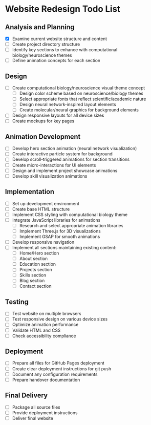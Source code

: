# Website Redesign Todo List

## Analysis and Planning
- [x] Examine current website structure and content
- [ ] Create project directory structure
- [ ] Identify key sections to enhance with computational biology/neuroscience themes
- [ ] Define animation concepts for each section

## Design
- [ ] Create computational biology/neuroscience visual theme concept
  - [ ] Design color scheme based on neuroscience/biology themes
  - [ ] Select appropriate fonts that reflect scientific/academic nature
  - [ ] Design neural network-inspired layout elements
  - [ ] Create molecular/neural graphics for background elements
- [ ] Design responsive layouts for all device sizes
- [ ] Create mockups for key pages

## Animation Development
- [ ] Develop hero section animation (neural network visualization)
- [ ] Create interactive particle system for background
- [ ] Develop scroll-triggered animations for section transitions
- [ ] Create micro-interactions for UI elements
- [ ] Design and implement project showcase animations
- [ ] Develop skill visualization animations

## Implementation
- [ ] Set up development environment
- [ ] Create base HTML structure
- [ ] Implement CSS styling with computational biology theme
- [ ] Integrate JavaScript libraries for animations
  - [ ] Research and select appropriate animation libraries
  - [ ] Implement Three.js for 3D visualizations
  - [ ] Implement GSAP for smooth animations
- [ ] Develop responsive navigation
- [ ] Implement all sections maintaining existing content:
  - [ ] Home/Hero section
  - [ ] About section
  - [ ] Education section
  - [ ] Projects section
  - [ ] Skills section
  - [ ] Blog section
  - [ ] Contact section

## Testing
- [ ] Test website on multiple browsers
- [ ] Test responsive design on various device sizes
- [ ] Optimize animation performance
- [ ] Validate HTML and CSS
- [ ] Check accessibility compliance

## Deployment
- [ ] Prepare all files for GitHub Pages deployment
- [ ] Create clear deployment instructions for git push
- [ ] Document any configuration requirements
- [ ] Prepare handover documentation

## Final Delivery
- [ ] Package all source files
- [ ] Provide deployment instructions
- [ ] Deliver final website
